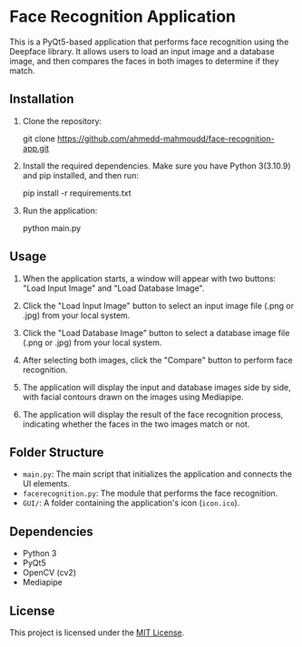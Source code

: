 
# Face Recognition Application

This is a PyQt5-based application that performs face recognition using the Deepface library. It allows users to load an input image and a database image, and then compares the faces in both images to determine if they match.

## Installation

1. Clone the repository:

    git clone https://github.com/ahmedd-mahmoudd/face-recognition-app.git

2. Install the required dependencies. Make sure you have Python 3(3.10.9) and pip installed, and then run:

    pip install -r requirements.txt

3. Run the application:

    python main.py

## Usage

1. When the application starts, a window will appear with two buttons: "Load Input Image" and "Load Database Image".

2. Click the "Load Input Image" button to select an input image file (.png or .jpg) from your local system.

3. Click the "Load Database Image" button to select a database image file (.png or .jpg) from your local system.

4. After selecting both images, click the "Compare" button to perform face recognition.

5. The application will display the input and database images side by side, with facial contours drawn on the images using Mediapipe.

6. The application will display the result of the face recognition process, indicating whether the faces in the two images match or not.

## Folder Structure

- `main.py`: The main script that initializes the application and connects the UI elements.
- `facerecognition.py`: The module that performs the face recognition.
- `GUI/`: A folder containing the application's icon (`icon.ico`).

## Dependencies

- Python 3
- PyQt5
- OpenCV (cv2)
- Mediapipe

## License

This project is licensed under the [MIT License](LICENSE).
